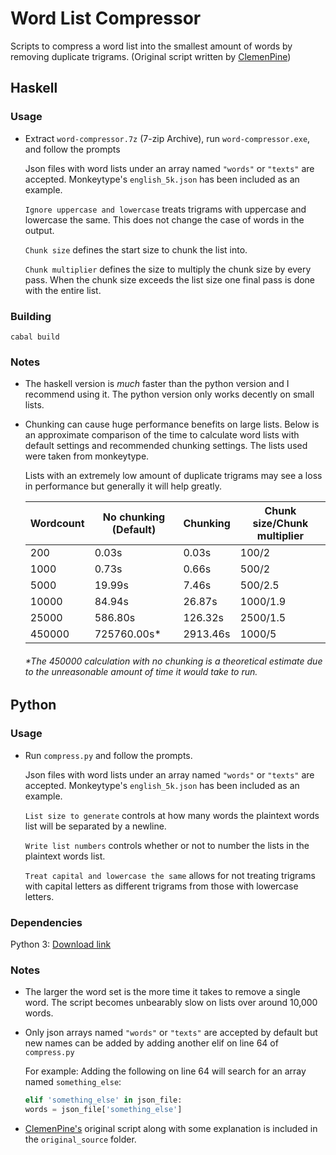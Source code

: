 # Word List Compressor

Scripts to compress a word list into the smallest amount of words by removing duplicate trigrams. (Original script written by [ClemenPine](https://github.com/ClemenPine))

## Haskell

### Usage

- Extract `word-compressor.7z` (7-zip Archive), run `word-compressor.exe`, and follow the prompts

    Json files with word lists under an array named `"words"` or `"texts"` are accepted. Monkeytype's `english_5k.json` has been included as an example.

    `Ignore uppercase and lowercase` treats trigrams with uppercase and lowercase the same. This does not change the case of words in the output.

    `Chunk size` defines the start size to chunk the list into.

    `Chunk multiplier` defines the size to multiply the chunk size by every pass. When the chunk size exceeds the list size one final pass is done with the entire list.

### Building

```
cabal build
```

### Notes

- The haskell version is *much* faster than the python version and I recommend using it. The python version only works decently on small lists.

-   Chunking can cause huge performance benefits on large lists. Below is an approximate comparison of the time to calculate word lists with default settings and recommended chunking settings. The lists used were taken from monkeytype.

    Lists with an extremely low amount of duplicate trigrams may see a loss in performance but generally it will help greatly.

    | Wordcount | No chunking (Default)    | Chunking | Chunk size/Chunk multiplier |
    |-----------|--------------------------|----------|-----------------------------|
    | 200       | 0.03s                    | 0.03s    | 100/2                       |
    | 1000      | 0.73s                    | 0.66s    | 500/2                       |
    | 5000      | 19.99s                   | 7.46s    | 500/2.5                     |
    | 10000     | 84.94s                   | 26.87s   | 1000/1.9                    |
    | 25000     | 586.80s                  | 126.32s  | 2500/1.5                    |
    | 450000    | 725760.00s*              | 2913.46s | 1000/5                      |

    ###### *The 450000 calculation with no chunking is a theoretical estimate due to the unreasonable amount of time it would take to run.

## Python

### Usage

- Run `compress.py` and follow the prompts.

    Json files with word lists under an array named `"words"` or `"texts"` are accepted. Monkeytype's `english_5k.json` has been included as an example.

    `List size to generate` controls at how many words the plaintext words list will be separated by a newline.

    `Write list numbers` controls whether or not to number the lists in the plaintext words list.

    `Treat capital and lowercase the same` allows for not treating trigrams with capital letters as different trigrams from those with lowercase letters.

### Dependencies

Python 3: [Download link](https://www.python.org/downloads/)

### Notes

- The larger the word set is the more time it takes to remove a single word. The script becomes unbearably slow on lists over around 10,000 words.

- Only json arrays named `"words"` or `"texts"` are accepted by default but new names can be added by adding another elif on line 64 of `compress.py`

    For example: Adding the following on line 64 will search for an array named `something_else`:
    ```python
    elif 'something_else' in json_file:
    words = json_file['something_else']
    ```

- [ClemenPine's](https://github.com/ClemenPine) original script along with some explanation is included in the `original_source` folder.
